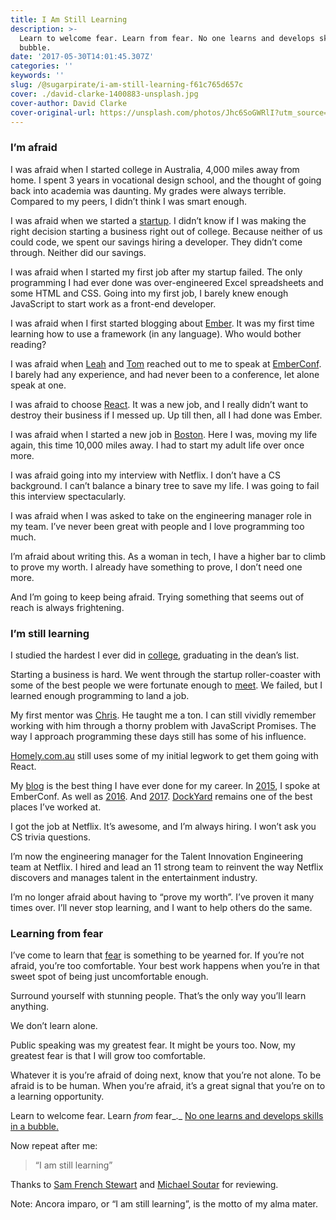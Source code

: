 ```yaml
---
title: I Am Still Learning
description: >-
  Learn to welcome fear. Learn from fear. No one learns and develops skills in a
  bubble.
date: '2017-05-30T14:01:45.307Z'
categories: ''
keywords: ''
slug: /@sugarpirate/i-am-still-learning-f61c765d657c
cover: ./david-clarke-1400883-unsplash.jpg
cover-author: David Clarke
cover-original-url: https://unsplash.com/photos/Jhc6SoGWRlI?utm_source=unsplash&utm_medium=referral&utm_content=creditCopyText
---
```


### I’m afraid

I was afraid when I started college in Australia, 4,000 miles away from home. I spent 3 years in vocational design school, and the thought of going back into academia was daunting. My grades were always terrible. Compared to my peers, I didn’t think I was smart enough.

I was afraid when we started a [startup](http://www.thepricegeek.com/). I didn’t know if I was making the right decision starting a business right out of college. Because neither of us could code, we spent our savings hiring a developer. They didn’t come through. Neither did our savings.

I was afraid when I started my first job after my startup failed. The only programming I had ever done was over-engineered Excel spreadsheets and some HTML and CSS. Going into my first job, I barely knew enough JavaScript to start work as a front-end developer.

I was afraid when I first started blogging about [Ember](https://emberway.io/). It was my first time learning how to use a framework (in any language). Who would bother reading?

I was afraid when [Leah](https://medium.com/u/ee5764c1f8b9) and [Tom](https://medium.com/u/dba87c29aad6) reached out to me to speak at [EmberConf](http://2015.emberconf.com/). I barely had any experience, and had never been to a conference, let alone speak at one.

I was afraid to choose [React](https://facebook.github.io/react/). It was a new job, and I really didn’t want to destroy their business if I messed up. Up till then, all I had done was Ember.

I was afraid when I started a new job in [Boston](https://dockyard.com/). Here I was, moving my life again, this time 10,000 miles away. I had to start my adult life over once more.

I was afraid going into my interview with Netflix. I don’t have a CS background. I can’t balance a binary tree to save my life. I was going to fail this interview spectacularly.

I was afraid when I was asked to take on the engineering manager role in my team. I’ve never been great with people and I love programming too much.

I’m afraid about writing this. As a woman in tech, I have a higher bar to climb to prove my worth. I already have something to prove, I don’t need one more.

And I’m going to keep being afraid. Trying something that seems out of reach is always frightening.

### I’m still learning

I studied the hardest I ever did in [college](https://www.monash.edu/about/who/history/sir-john-monash), graduating in the dean’s list.

Starting a business is hard. We went through the startup roller-coaster with some of the best people we were fortunate enough to [meet](http://yorkbutterfactory.com/). We failed, but I learned enough programming to land a job.

My first mentor was [Chris](https://medium.com/u/b645121b0865). He taught me a ton. I can still vividly remember working with him through a thorny problem with JavaScript Promises. The way I approach programming these days still has some of his influence.

[Homely.com.au](https://www.homely.com.au/) still uses some of my initial legwork to get them going with React.

My [blog](https://medium.com/@sugarpirate) is the best thing I have ever done for my career. In [2015](https://www.youtube.com/watch?v=TlU0m18Pr-Y), I spoke at EmberConf. As well as [2016](https://www.youtube.com/watch?v=lP9ap-AKBAM). And [2017](https://www.youtube.com/watch?v=ln_DvmQsvis). [DockYard](https://dockyard.com/) remains one of the best places I’ve worked at.

I got the job at Netflix. It’s awesome, and I’m always hiring. I won’t ask you CS trivia questions.

I’m now the engineering manager for the Talent Innovation Engineering team at Netflix. I hired and lead an 11 strong team to reinvent the way Netflix discovers and manages talent in the entertainment industry.

I’m no longer afraid about having to “prove my worth”. I’ve proven it many times over. I’ll never stop learning, and I want to help others do the same.

### Learning from fear

I’ve come to learn that [fear](http://100dayswithoutfear.com/) is something to be yearned for. If you’re not afraid, you’re too comfortable. Your best work happens when you’re in that sweet spot of being just uncomfortable enough.

Surround yourself with stunning people. That’s the only way you’ll learn anything.

We don’t learn alone.

Public speaking was my greatest fear. It might be yours too. Now, my greatest fear is that I will grow too comfortable.

Whatever it is you’re afraid of doing next, know that you’re not alone. To be afraid is to be human. When you’re afraid, it’s a great signal that you’re on to a learning opportunity.

Learn to welcome fear. Learn _from_ fear_._ [No one learns and develops skills in a bubble.](https://twitter.com/_shreve/status/866819372924493826)

Now repeat after me:

> “I am still learning”

Thanks to [Sam French Stewart](https://medium.com/u/5bfa9a44b697) and [Michael Soutar](https://twitter.com/mrated) for reviewing.

Note: Ancora imparo, or “I am still learning”, is the motto of my alma mater.